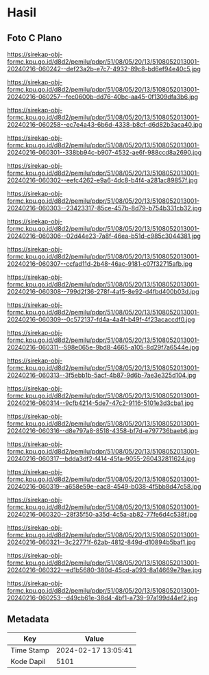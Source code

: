 # Hasil

## Foto C Plano

https://sirekap-obj-formc.kpu.go.id/d8d2/pemilu/pdpr/51/08/05/20/13/5108052013001-20240216-060242--def23a2b-e7c7-4932-89c8-bd6ef94e40c5.jpg

https://sirekap-obj-formc.kpu.go.id/d8d2/pemilu/pdpr/51/08/05/20/13/5108052013001-20240216-060257--fec0600b-dd76-40bc-aa45-0f1309dfa3b6.jpg

https://sirekap-obj-formc.kpu.go.id/d8d2/pemilu/pdpr/51/08/05/20/13/5108052013001-20240216-060258--ec7e4a43-6b6d-4338-b8cf-d6d82b3aca40.jpg

https://sirekap-obj-formc.kpu.go.id/d8d2/pemilu/pdpr/51/08/05/20/13/5108052013001-20240216-060301--338bb94c-b907-4532-ae6f-988ccd8a2690.jpg

https://sirekap-obj-formc.kpu.go.id/d8d2/pemilu/pdpr/51/08/05/20/13/5108052013001-20240216-060302--eefc4262-e9a6-4dc8-b4f4-a281ac89857f.jpg

https://sirekap-obj-formc.kpu.go.id/d8d2/pemilu/pdpr/51/08/05/20/13/5108052013001-20240216-060303--23423317-85ce-457b-8d79-b754b331cb32.jpg

https://sirekap-obj-formc.kpu.go.id/d8d2/pemilu/pdpr/51/08/05/20/13/5108052013001-20240216-060306--02d44e23-7a8f-46ea-b51d-c985c3044381.jpg

https://sirekap-obj-formc.kpu.go.id/d8d2/pemilu/pdpr/51/08/05/20/13/5108052013001-20240216-060307--ccfad11d-2b48-46ac-9181-c07f32715afb.jpg

https://sirekap-obj-formc.kpu.go.id/d8d2/pemilu/pdpr/51/08/05/20/13/5108052013001-20240216-060308--799d2f36-278f-4af5-8e92-d4fbd400b03d.jpg

https://sirekap-obj-formc.kpu.go.id/d8d2/pemilu/pdpr/51/08/05/20/13/5108052013001-20240216-060309--0c572137-fd4a-4a4f-b49f-4f23acaccdf0.jpg

https://sirekap-obj-formc.kpu.go.id/d8d2/pemilu/pdpr/51/08/05/20/13/5108052013001-20240216-060311--598e065e-9bd8-4665-a105-8d29f7a6544e.jpg

https://sirekap-obj-formc.kpu.go.id/d8d2/pemilu/pdpr/51/08/05/20/13/5108052013001-20240216-060313--3f5ebb1b-5acf-4b87-9d6b-7ae3e325d104.jpg

https://sirekap-obj-formc.kpu.go.id/d8d2/pemilu/pdpr/51/08/05/20/13/5108052013001-20240216-060314--9cfb4214-5de7-47c2-9116-5101e3d3cba1.jpg

https://sirekap-obj-formc.kpu.go.id/d8d2/pemilu/pdpr/51/08/05/20/13/5108052013001-20240216-060316--d8e797a8-8518-4358-bf7d-e797736baeb6.jpg

https://sirekap-obj-formc.kpu.go.id/d8d2/pemilu/pdpr/51/08/05/20/13/5108052013001-20240216-060317--bdda3df2-f414-45fa-9055-260432811624.jpg

https://sirekap-obj-formc.kpu.go.id/d8d2/pemilu/pdpr/51/08/05/20/13/5108052013001-20240216-060319--a658e59e-eac8-4549-b038-4f5bb8d47c58.jpg

https://sirekap-obj-formc.kpu.go.id/d8d2/pemilu/pdpr/51/08/05/20/13/5108052013001-20240216-060320--28f35f50-a35d-4c5a-ab82-77fe6d4c538f.jpg

https://sirekap-obj-formc.kpu.go.id/d8d2/pemilu/pdpr/51/08/05/20/13/5108052013001-20240216-060321--3c22771f-62ab-4812-849d-d10894b5baf1.jpg

https://sirekap-obj-formc.kpu.go.id/d8d2/pemilu/pdpr/51/08/05/20/13/5108052013001-20240216-060322--ed1b5680-380d-45cd-a093-8a14669e79ae.jpg

https://sirekap-obj-formc.kpu.go.id/d8d2/pemilu/pdpr/51/08/05/20/13/5108052013001-20240216-060253--d49cb61e-38d4-4bf1-a739-97a199d44ef2.jpg


## Metadata

| Key        | Value               |
| ---------- | ------------------- |
| Time Stamp | 2024-02-17 13:05:41 |
| Kode Dapil | 5101                |



